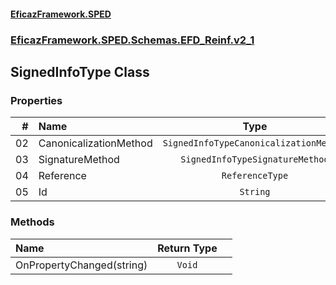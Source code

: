 #### [EficazFramework.SPED](EficazFrameworkSPED.md 'EficazFramework SPED')
### [EficazFramework.SPED.Schemas.EFD_Reinf.v2_1](EficazFramework.SPED.Schemas.EFD_Reinf.v2_1.md 'EficazFramework.SPED.Schemas.EFD_Reinf.v2_1')

## SignedInfoType Class
### Properties

| # | Name | Type | |
| ---: | :--- | :---: | :--- |
| 02 | CanonicalizationMethod | `SignedInfoTypeCanonicalizationMethod` |  |
| 03 | SignatureMethod | `SignedInfoTypeSignatureMethod` |  |
| 04 | Reference | `ReferenceType` |  |
| 05 | Id | `String` |  |
### Methods

| Name | Return Type | |
| :--- | :---: | :--- |
| OnPropertyChanged(string) | `Void` |  |
